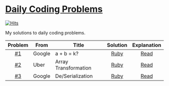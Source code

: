 # [Daily Coding Problems](https://www.dailycodingproblem.com)

[![Hits](https://hits.seeyoufarm.com/api/count/incr/badge.svg?url=https%3A%2F%2Fgithub.com%2Fmuicode%2FDCP)](https://hits.seeyoufarm.com)

My solutions to daily coding problems.

|Problem|From|Title|Solution|Explanation|
|:-:|---|---|:-:|:-:|
| [#1](./problem1) | Google | a + b = k? | [Ruby](./problem1/dcp1.rb) | [Read](https://www.jioneeu.com/en-dcp-1) |
| [#2](./problem2) | Uber | Array Transformation | [Ruby](./problem2/dcp2.rb) | [Read](https://www.jioneeu.com/en-dcp-2) |
| [#3](./problem3) | Google | De/Serialization | [Ruby](./problem3/dcp3.rb) | [Read](https://www.jioneeu.com/en-dcp-3) |
